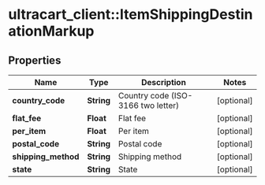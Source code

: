 # ultracart_client::ItemShippingDestinationMarkup

## Properties
Name | Type | Description | Notes
------------ | ------------- | ------------- | -------------
**country_code** | **String** | Country code (ISO-3166 two letter) | [optional] 
**flat_fee** | **Float** | Flat fee | [optional] 
**per_item** | **Float** | Per item | [optional] 
**postal_code** | **String** | Postal code | [optional] 
**shipping_method** | **String** | Shipping method | [optional] 
**state** | **String** | State | [optional] 


